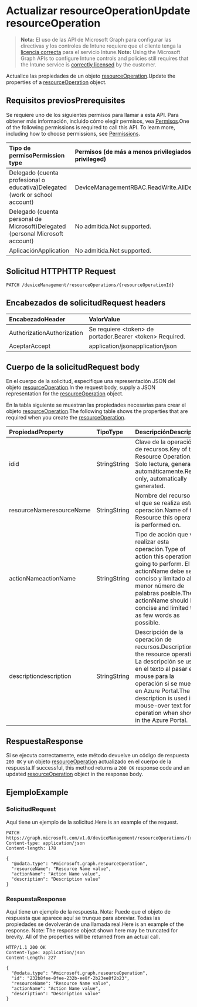 # <a name="update-resourceoperation"></a><span data-ttu-id="6f091-101">Actualizar resourceOperation</span><span class="sxs-lookup"><span data-stu-id="6f091-101">Update resourceOperation</span></span>

> <span data-ttu-id="6f091-102">**Nota:** El uso de las API de Microsoft Graph para configurar las directivas y los controles de Intune requiere que el cliente tenga la [licencia correcta](https://go.microsoft.com/fwlink/?linkid=839381) para el servicio Intune.</span><span class="sxs-lookup"><span data-stu-id="6f091-102">**Note:** Using the Microsoft Graph APIs to configure Intune controls and policies still requires that the Intune service is [correctly licensed](https://go.microsoft.com/fwlink/?linkid=839381) by the customer.</span></span>

<span data-ttu-id="6f091-103">Actualice las propiedades de un objeto [resourceOperation](../resources/intune_rbac_resourceoperation.md).</span><span class="sxs-lookup"><span data-stu-id="6f091-103">Update the properties of a [resourceOperation](../resources/intune_rbac_resourceoperation.md) object.</span></span>
## <a name="prerequisites"></a><span data-ttu-id="6f091-104">Requisitos previos</span><span class="sxs-lookup"><span data-stu-id="6f091-104">Prerequisites</span></span>
<span data-ttu-id="6f091-p101">Se requiere uno de los siguientes permisos para llamar a esta API. Para obtener más información, incluido cómo elegir permisos, vea [Permisos](../../../concepts/permissions_reference.md).</span><span class="sxs-lookup"><span data-stu-id="6f091-p101">One of the following permissions is required to call this API. To learn more, including how to choose permissions, see [Permissions](../../../concepts/permissions_reference.md).</span></span>

|<span data-ttu-id="6f091-107">Tipo de permiso</span><span class="sxs-lookup"><span data-stu-id="6f091-107">Permission type</span></span>|<span data-ttu-id="6f091-108">Permisos (de más a menos privilegiados)</span><span class="sxs-lookup"><span data-stu-id="6f091-108">Permissions (from most to least privileged)</span></span>|
|:---|:---|
|<span data-ttu-id="6f091-109">Delegado (cuenta profesional o educativa)</span><span class="sxs-lookup"><span data-stu-id="6f091-109">Delegated (work or school account)</span></span>|<span data-ttu-id="6f091-110">DeviceManagementRBAC.ReadWrite.All</span><span class="sxs-lookup"><span data-stu-id="6f091-110">DeviceManagementRBAC.ReadWrite.All</span></span>|
|<span data-ttu-id="6f091-111">Delegado (cuenta personal de Microsoft)</span><span class="sxs-lookup"><span data-stu-id="6f091-111">Delegated (personal Microsoft account)</span></span>|<span data-ttu-id="6f091-112">No admitida.</span><span class="sxs-lookup"><span data-stu-id="6f091-112">Not supported.</span></span>|
|<span data-ttu-id="6f091-113">Aplicación</span><span class="sxs-lookup"><span data-stu-id="6f091-113">Application</span></span>|<span data-ttu-id="6f091-114">No admitida.</span><span class="sxs-lookup"><span data-stu-id="6f091-114">Not supported.</span></span>|

## <a name="http-request"></a><span data-ttu-id="6f091-115">Solicitud HTTP</span><span class="sxs-lookup"><span data-stu-id="6f091-115">HTTP Request</span></span>
<!-- {
  "blockType": "ignored"
}
-->
``` http
PATCH /deviceManagement/resourceOperations/{resourceOperationId}
```

## <a name="request-headers"></a><span data-ttu-id="6f091-116">Encabezados de solicitud</span><span class="sxs-lookup"><span data-stu-id="6f091-116">Request headers</span></span>
|<span data-ttu-id="6f091-117">Encabezado</span><span class="sxs-lookup"><span data-stu-id="6f091-117">Header</span></span>|<span data-ttu-id="6f091-118">Valor</span><span class="sxs-lookup"><span data-stu-id="6f091-118">Value</span></span>|
|:---|:---|
|<span data-ttu-id="6f091-119">Authorization</span><span class="sxs-lookup"><span data-stu-id="6f091-119">Authorization</span></span>|<span data-ttu-id="6f091-120">Se requiere &lt;token&gt; de portador.</span><span class="sxs-lookup"><span data-stu-id="6f091-120">Bearer &lt;token&gt; Required.</span></span>|
|<span data-ttu-id="6f091-121">Aceptar</span><span class="sxs-lookup"><span data-stu-id="6f091-121">Accept</span></span>|<span data-ttu-id="6f091-122">application/json</span><span class="sxs-lookup"><span data-stu-id="6f091-122">application/json</span></span>|

## <a name="request-body"></a><span data-ttu-id="6f091-123">Cuerpo de la solicitud</span><span class="sxs-lookup"><span data-stu-id="6f091-123">Request body</span></span>
<span data-ttu-id="6f091-124">En el cuerpo de la solicitud, especifique una representación JSON del objeto [resourceOperation](../resources/intune_rbac_resourceoperation.md).</span><span class="sxs-lookup"><span data-stu-id="6f091-124">In the request body, supply a JSON representation for the [resourceOperation](../resources/intune_rbac_resourceoperation.md) object.</span></span>

<span data-ttu-id="6f091-125">En la tabla siguiente se muestran las propiedades necesarias para crear el objeto [resourceOperation](../resources/intune_rbac_resourceoperation.md).</span><span class="sxs-lookup"><span data-stu-id="6f091-125">The following table shows the properties that are required when you create the [resourceOperation](../resources/intune_rbac_resourceoperation.md).</span></span>

|<span data-ttu-id="6f091-126">Propiedad</span><span class="sxs-lookup"><span data-stu-id="6f091-126">Property</span></span>|<span data-ttu-id="6f091-127">Tipo</span><span class="sxs-lookup"><span data-stu-id="6f091-127">Type</span></span>|<span data-ttu-id="6f091-128">Descripción</span><span class="sxs-lookup"><span data-stu-id="6f091-128">Description</span></span>|
|:---|:---|:---|
|<span data-ttu-id="6f091-129">id</span><span class="sxs-lookup"><span data-stu-id="6f091-129">id</span></span>|<span data-ttu-id="6f091-130">String</span><span class="sxs-lookup"><span data-stu-id="6f091-130">String</span></span>|<span data-ttu-id="6f091-131">Clave de la operación de recursos.</span><span class="sxs-lookup"><span data-stu-id="6f091-131">Key of the Resource Operation.</span></span> <span data-ttu-id="6f091-132">Solo lectura, generada automáticamente.</span><span class="sxs-lookup"><span data-stu-id="6f091-132">Read-only, automatically generated.</span></span>|
|<span data-ttu-id="6f091-133">resourceName</span><span class="sxs-lookup"><span data-stu-id="6f091-133">resourceName</span></span>|<span data-ttu-id="6f091-134">String</span><span class="sxs-lookup"><span data-stu-id="6f091-134">String</span></span>|<span data-ttu-id="6f091-135">Nombre del recurso en el que se realiza esta operación.</span><span class="sxs-lookup"><span data-stu-id="6f091-135">Name of the Resource this operation is performed on.</span></span>|
|<span data-ttu-id="6f091-136">actionName</span><span class="sxs-lookup"><span data-stu-id="6f091-136">actionName</span></span>|<span data-ttu-id="6f091-137">String</span><span class="sxs-lookup"><span data-stu-id="6f091-137">String</span></span>|<span data-ttu-id="6f091-138">Tipo de acción que va a realizar esta operación.</span><span class="sxs-lookup"><span data-stu-id="6f091-138">Type of action this operation is going to perform.</span></span> <span data-ttu-id="6f091-139">El actionName debe ser conciso y limitado al menor número de palabras posible.</span><span class="sxs-lookup"><span data-stu-id="6f091-139">The actionName should be concise and limited to as few words as possible.</span></span>|
|<span data-ttu-id="6f091-140">description</span><span class="sxs-lookup"><span data-stu-id="6f091-140">description</span></span>|<span data-ttu-id="6f091-141">String</span><span class="sxs-lookup"><span data-stu-id="6f091-141">String</span></span>|<span data-ttu-id="6f091-142">Descripción de la operación de recursos.</span><span class="sxs-lookup"><span data-stu-id="6f091-142">Description of the resource operation.</span></span> <span data-ttu-id="6f091-143">La descripción se usa en el texto al pasar el mouse para la operación si se muestra en Azure Portal.</span><span class="sxs-lookup"><span data-stu-id="6f091-143">The description is used in mouse-over text for the operation when shown in the Azure Portal.</span></span>|



## <a name="response"></a><span data-ttu-id="6f091-144">Respuesta</span><span class="sxs-lookup"><span data-stu-id="6f091-144">Response</span></span>
<span data-ttu-id="6f091-145">Si se ejecuta correctamente, este método devuelve un código de respuesta `200 OK` y un objeto [resourceOperation](../resources/intune_rbac_resourceoperation.md) actualizado en el cuerpo de la respuesta.</span><span class="sxs-lookup"><span data-stu-id="6f091-145">If successful, this method returns a `200 OK` response code and an updated [resourceOperation](../resources/intune_rbac_resourceoperation.md) object in the response body.</span></span>

## <a name="example"></a><span data-ttu-id="6f091-146">Ejemplo</span><span class="sxs-lookup"><span data-stu-id="6f091-146">Example</span></span>
### <a name="request"></a><span data-ttu-id="6f091-147">Solicitud</span><span class="sxs-lookup"><span data-stu-id="6f091-147">Request</span></span>
<span data-ttu-id="6f091-148">Aquí tiene un ejemplo de la solicitud.</span><span class="sxs-lookup"><span data-stu-id="6f091-148">Here is an example of the request.</span></span>
``` http
PATCH https://graph.microsoft.com/v1.0/deviceManagement/resourceOperations/{resourceOperationId}
Content-type: application/json
Content-length: 178

{
  "@odata.type": "#microsoft.graph.resourceOperation",
  "resourceName": "Resource Name value",
  "actionName": "Action Name value",
  "description": "Description value"
}
```

### <a name="response"></a><span data-ttu-id="6f091-149">Respuesta</span><span class="sxs-lookup"><span data-stu-id="6f091-149">Response</span></span>
<span data-ttu-id="6f091-p105">Aquí tiene un ejemplo de la respuesta. Nota: Puede que el objeto de respuesta que aparece aquí se trunque para abreviar. Todas las propiedades se devolverán de una llamada real.</span><span class="sxs-lookup"><span data-stu-id="6f091-p105">Here is an example of the response. Note: The response object shown here may be truncated for brevity. All of the properties will be returned from an actual call.</span></span>
``` http
HTTP/1.1 200 OK
Content-Type: application/json
Content-Length: 227

{
  "@odata.type": "#microsoft.graph.resourceOperation",
  "id": "232b8fee-8fee-232b-ee8f-2b23ee8f2b23",
  "resourceName": "Resource Name value",
  "actionName": "Action Name value",
  "description": "Description value"
}
```



